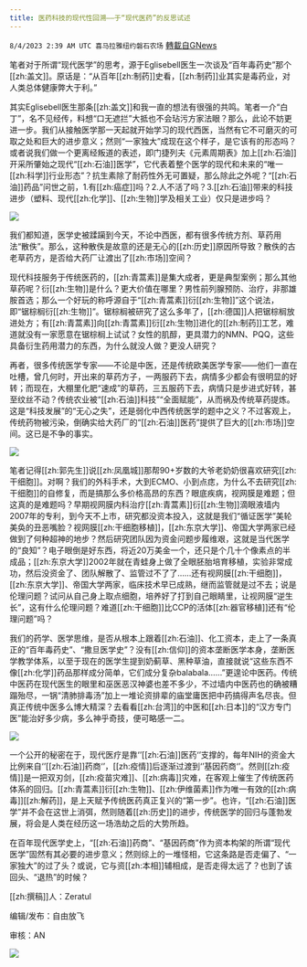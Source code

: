 ```yaml
---
title: 医药科技的现代性回溯——于“现代医药”的反思试述
---
```

`8/4/2023 2:39 AM UTC 喜马拉雅纽约磐石农场` [轉載自GNews](https://gnews.org/articles/1519568)

笔者对于所谓“现代医学”的思考，源于Eglisebell医生一次谈及“百年毒药史”那个[[zh:盖文]]。原话是：“从百年[[zh:制药]]史看，[[zh:制药]]业其实是毒药业，对人类总体健康弊大于利。”

其实Eglisebell医生那条[[zh:盖文]]和我一直的想法有很强的共鸣。笔者一介“白丁”，名不见经传，料想“口无遮拦”大抵也不会玷污方家法眼？那么，此论不妨更进一步。我们从接触医学那一天起就开始学习的现代西医，当然有它不可磨灭的可取之处和巨大的进步意义；然则“一家独大”成现在这个样子，是它该有的形态吗？或者说我们做一个更离经叛道的表述，即门捷列夫《元素周期表》加上[[zh:石油]]开采所肇始之现代“[[zh:石油]]医学”，它代表着整个医学的现代和未来的“唯一[[zh:科学]]行业形态”？抗生素除了耐药性外无可置疑，那么除此之外呢？“[[zh:石油]]药品”问世之前，1.有[[zh:癌症]]吗？2.人不活了吗？3.[[zh:石油]]带来的科技进步（塑料、现代[[zh:化学]]、[[zh:生物]]学及相关工业）仅只是进步吗？


![](https://cloudflare-ipfs.com/ipfs/QmSa8qPWoG6qHMVJ6rMDWk6zUaSwRBq7cVDmZjC56yjLDY?filename=Screen_Shot_2023-08-03_at_10.15.50_PM.png)

我们都知道，医学史被蹂躏到今天，不论中西医，都有很多传统方剂、草药用法“散佚”。那么，这种散佚是故意的还是无心的[[zh:历史]]原因所导致？散佚的古老草药方，是否给大药厂让渡出了[[zh:市场]]空间？

现代科技服务于传统医药的，[[zh:青蒿素]]是集大成者，更是典型案例；那么其他草药呢？衍[[zh:生物]]是什么？更大价值在哪里？男性前列腺预防、治疗，非那雄胺首选；那么一个好玩的称呼源自于“[[zh:青蒿素]]衍[[zh:生物]]”这个说法，即“锯棕榈衍[[zh:生物]]”。锯棕榈被研究了这么多年了，[[zh:德国]]人把锯棕榈放进处方；有[[zh:青蒿素]]向[[zh:青蒿素]]衍[[zh:生物]]进化的[[zh:制药]]工艺，难道就没有一家愿意在锯棕榈上试试？女性的肌醇，更具潜力的NMN、PQQ，这些具备衍生药用潜力的东西，为什么就没人做？更没人研究？

再者，很多传统医学专家——不论是中医，还是传统欧美医学专家——他们一直在吐槽，曾几何时，开出来的草药方子，一两服药下去，病情多少都会有很明显的好转；而现在，大棚里化肥“速成”的草药，三五服药下去，病情只是步进式好转，甚至纹丝不动？传统农业被“[[zh:石油]]科技”“全面赋能”，从而祸及传统草药提炼。这是“科技发展”的“无心之失”，还是弱化中西传统医学的题中之义？不过客观上，传统药物被污染，倒确实给大药厂的“[[zh:石油]]医药”提供了巨大的[[zh:市场]]空间。这已是不争的事实。

![](https://cloudflare-ipfs.com/ipfs/QmWwoTVVXFJdKEQkZNxrQStXznUntTEECKKzysRgH8ffU5?filename=Screen_Shot_2023-08-03_at_10.28.30_PM.png)


笔者记得[[zh:郭先生]]说[[zh:凤凰城]]那帮90+岁数的大爷老奶奶很喜欢研究[[zh:干细胞]]。对啊？我们的外科手术，大到ECMO、小到点痣，为什么不去研究[[zh:干细胞]]的自修复，而是搞那么多价格高昂的东西？眼底疾病，视网膜是难题；但这真的是难题吗？早期视网膜内科治疗[[zh:青蒿素]]衍[[zh:生物]]滴眼液墙内2007年的专利，到今天不上市，研究都没资本投入，这就是我们“循证医学”美轮美奂的丑恶嘴脸？视网膜[[zh:干细胞移植]]，[[zh:东京大学]]、帝国大学两家已经做到了何种超神的地步？然后研究团队因为资金问题步履维艰，这就是当代医学的“良知”？电子眼倒是好东西，将近20万美金一个，还只是个几十个像素点的半成品；[[zh:东京大学]]2002年就在青蛙身上做了全眼胚胎培育移植，实验非常成功，然后没资金了、团队解散了、监管过不了了……还有视网膜[[zh:干细胞]]，[[zh:东京大学]]、帝国大学两家，临床技术早已成熟，继而监管就是过不去；说是伦理问题？试问从自己身上取点细胞，培养好了打到自己眼睛里，让视网膜“逆生长”，这有什么伦理问题？难道[[zh:干细胞]]比CCP的活体[[zh:器官移植]]还有“伦理问题”吗？

我们的药学、医学思维，是否从根本上跟着[[zh:石油]]、化工资本，走上了一条真正的“百年毒药史”、“撒旦医学史”？没有[[zh:信仰]]的资本垄断医学本身，垄断医学教学体系，以至于现在的医学生提到奶蓟草、黑种草油，直接就说“这些东西不像[[zh:化学]]药品那样成分简单，它们成分复杂balabala……”更遑论中医药。传统中医药在现代医生的眼里和巫医恶汉神婆也差不多少，不过墙内中医药也的确被糟蹋殆尽，一锅“清肺排毒汤”加上一堆论资排辈的庙堂庸医把中药搞得声名尽丧。但真正传统中医多么博大精深？去看看[[zh:台湾]]的中医和[[zh:日本]]的“汉方专门医”能治好多少病，多么神乎奇技，便可略感一二。

![](https://cloudflare-ipfs.com/ipfs/Qmci68bHnzkphC5E36VKFnhKhrp5Em3kjSU6tA47YGbQie?filename=Screen_Shot_2023-08-03_at_10.36.08_PM.png)

一个公开的秘密在于，现代医疗是靠‘’[[zh:石油]]医药‘’支撑的，每年NIH的资金大比例来自‘’[[zh:石油]]药商‘’，[[zh:疫情]]后逐渐过渡到‘’基因药商‘’。然则[[zh:疫情]]是一把双刃剑，[[zh:疫苗灾难]]、[[zh:病毒]]灾难，在客观上催生了传统医药体系的回归。[[zh:青蒿素]]衍[[zh:生物]]、[[zh:伊维菌素]]作为唯一有效的[[zh:病毒]][[zh:解药]]，是上天赋予传统医药真正复兴的“第一步”。也许，“[[zh:石油]]医学”并不会在这世上消弭，然则随着[[zh:历史]]的进步，传统医学的回归与蓬勃发展，将会是人类在经历这一场浩劫之后的大势所趋。

在百年现代医学史上，“[[zh:石油]]药商”、“基因药商”作为资本构架的所谓“现代医学”固然有其必要的进步意义；然则综上的一堆怪相，它这条路是否走偏了、“一家独大”的过了头？或说，它与资[[zh:本相]]辅相成，是否走得太远了？也到了该回头、“退热”的时候？

[[zh:撰稿]]人：Zeratul

编辑/发布：自由放飞

审核：AN

![](https://i.imgur.com/jUZofLZ.jpg)



